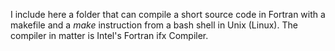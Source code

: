 I include here a folder that can compile a short source code in Fortran with a makefile and a *make* instruction from a bash shell in Unix (Linux). The compiler in matter
is Intel's Fortran ifx Compiler.
